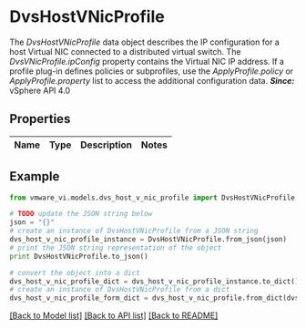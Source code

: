 # DvsHostVNicProfile

The *DvsHostVNicProfile* data object describes the IP configuration for a host Virtual NIC connected to a distributed virtual switch.  The *DvsVNicProfile.ipConfig* property contains the Virtual NIC IP address. If a profile plug-in defines policies or subprofiles, use the *ApplyProfile.policy* or *ApplyProfile.property* list to access the additional configuration data.  ***Since:*** vSphere API 4.0 

## Properties
Name | Type | Description | Notes
------------ | ------------- | ------------- | -------------

## Example

```python
from vmware_vi.models.dvs_host_v_nic_profile import DvsHostVNicProfile

# TODO update the JSON string below
json = "{}"
# create an instance of DvsHostVNicProfile from a JSON string
dvs_host_v_nic_profile_instance = DvsHostVNicProfile.from_json(json)
# print the JSON string representation of the object
print DvsHostVNicProfile.to_json()

# convert the object into a dict
dvs_host_v_nic_profile_dict = dvs_host_v_nic_profile_instance.to_dict()
# create an instance of DvsHostVNicProfile from a dict
dvs_host_v_nic_profile_form_dict = dvs_host_v_nic_profile.from_dict(dvs_host_v_nic_profile_dict)
```
[[Back to Model list]](../README.md#documentation-for-models) [[Back to API list]](../README.md#documentation-for-api-endpoints) [[Back to README]](../README.md)


